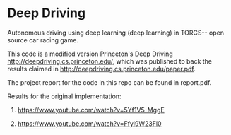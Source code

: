 # Deep Driving

Autonomous driving using deep learning (deep learning) in TORCS-- open source car racing game.

This code is a modified version Princeton's Deep Driving http://deepdriving.cs.princeton.edu/, which was published to back the results claimed in http://deepdriving.cs.princeton.edu/paper.pdf.

The project report for the code in this repo can be found in report.pdf.

Results for the original implementation:

1. https://www.youtube.com/watch?v=5Yf1V5-MggE

2. https://www.youtube.com/watch?v=Ffyi9W23Fl0
